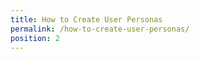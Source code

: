 ```yaml
---
title: How to Create User Personas
permalink: /how-to-create-user-personas/
position: 2
---
```

